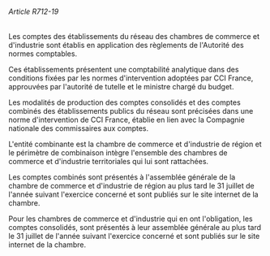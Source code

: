 ###### Article R712-19

Les comptes des établissements du réseau des chambres de commerce et d'industrie sont établis en application des règlements de l'Autorité des normes comptables.

Ces établissements présentent une comptabilité analytique dans des conditions fixées par les normes d'intervention adoptées par CCI France, approuvées par l'autorité de tutelle et le ministre chargé du budget.

Les modalités de production des comptes consolidés et des comptes combinés des établissements publics du réseau sont précisées dans une norme d'intervention de CCI France, établie en lien avec la Compagnie nationale des commissaires aux comptes.

L'entité combinante est la chambre de commerce et d'industrie de région et le périmètre de combinaison intègre l'ensemble des chambres de commerce et d'industrie territoriales qui lui sont rattachées.

Les comptes combinés sont présentés à l'assemblée générale de la chambre de commerce et d'industrie de région au plus tard le 31 juillet de l'année suivant l'exercice concerné et sont publiés sur le site internet de la chambre.

Pour les chambres de commerce et d'industrie qui en ont l'obligation, les comptes consolidés, sont présentés à leur assemblée générale au plus tard le 31 juillet de l'année suivant l'exercice concerné et sont publiés sur le site internet de la chambre.


